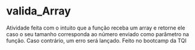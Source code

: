 # valida_Array
 Atividade feita com o intuito que a função receba um array e retorne ele caso o seu tamanho corresponda ao número enviado como parâmetro na função. Caso contrário, um erro será lançado. Feito no bootcamp da TQI
